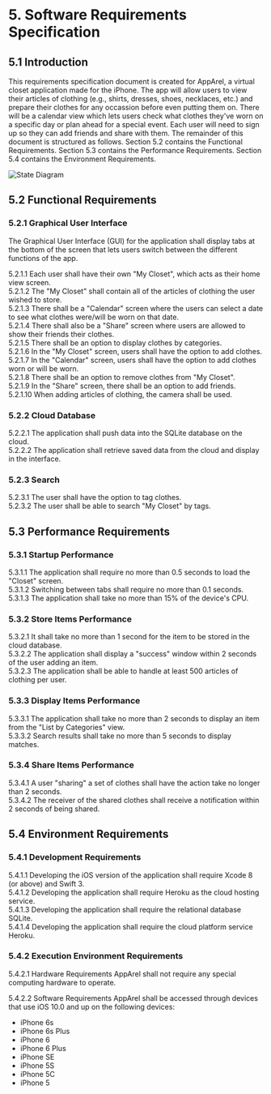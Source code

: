 # 5. Software Requirements Specification
## 5.1 Introduction
This requirements specification document is created for AppArel, a virtual closet application made for the iPhone. The app will allow users to view their articles of clothing (e.g., shirts, dresses, shoes, necklaces, etc.) and prepare their clothes for any occassion before even putting them on. There will be a calendar view which lets users check what clothes they've worn on a specific day or plan ahead for a special event. Each user will need to sign up so they can add friends and share with them.
The remainder of this document is structured as follows. Section 5.2 contains the Functional Requirements. Section 5.3 contains the Performance Requirements. Section 5.4 contains the Environment Requirements.

![State Diagram](images/AppArel-state-diagram.png)

## 5.2 Functional Requirements


### 5.2.1 Graphical User Interface
The Graphical User Interface (GUI) for the application shall display tabs at the bottom of the screen that lets users switch between the different functions of the app.

5.2.1.1 Each user shall have their own "My Closet", which acts as their home view screen. <br>
5.2.1.2 The "My Closet" shall contain all of the articles of clothing the user wished to store. <br>
5.2.1.3 There shall be a "Calendar" screen where the users can select a date to see what clothes were/will be worn on that date. <br>
5.2.1.4 There shall also be a "Share" screen where users are allowed to show their friends their clothes. <br>
5.2.1.5 There shall be an option to display clothes by categories. <br>
5.2.1.6 In the "My Closet" screen, users shall have the option to add clothes. <br>
5.2.1.7 In the "Calendar" screen, users shall have the option to add clothes worn or will be worn. <br>
5.2.1.8 There shall be an option to remove clothes from "My Closet". <br>
5.2.1.9 In the "Share" screen, there shall be an option to add friends. <br>
5.2.1.10 When adding articles of clothing, the camera shall be used. <br>

### 5.2.2 Cloud Database
5.2.2.1 The application shall push data into the SQLite database on the cloud. <br>
5.2.2.2 The application shall retrieve saved data from the cloud and display in the interface. <br>

### 5.2.3 Search
5.2.3.1 The user shall have the option to tag clothes. <br>
5.2.3.2 The user shall be able to search "My Closet" by tags. <br>

## 5.3 Performance Requirements
### 5.3.1 Startup Performance
5.3.1.1 The application shall require no more than 0.5 seconds to load the "Closet" screen. <br>
5.3.1.2 Switching between tabs shall require no more than 0.1 seconds. <br>
5.3.1.3 The application shall take no more than 15% of the device's CPU. <br>

### 5.3.2 Store Items Performance
5.3.2.1 It shall take no more than 1 second for the item to be stored in the cloud database. <br>
5.3.2.2 The application shall display a "success" window within 2 seconds of the user adding an item. <br>
5.3.2.3 The application shall be able to handle at least 500 articles of clothing per user. <br>

### 5.3.3 Display Items Performance
5.3.3.1 The application shall take no more than 2 seconds to display an item from the "List by Categories" view. <br>
5.3.3.2 Search results shall take no more than 5 seconds to display matches. <br>

### 5.3.4 Share Items Performance
5.3.4.1 A user "sharing" a set of clothes shall have the action take no longer than 2 seconds. <br>
5.3.4.2 The receiver of the shared clothes shall receive a notification within 2 seconds of being shared. <br>

## 5.4 Environment Requirements
### 5.4.1 Development Requirements
5.4.1.1 Developing the iOS version of the application shall require Xcode 8 (or above) and Swift 3. <br>
5.4.1.2 Developing the application shall require Heroku as the cloud hosting service. <br>
5.4.1.3 Developing the application shall require the relational database SQLite. <br>
5.4.1.4 Developing the application shall require the cloud platform service Heroku. <br>

### 5.4.2 Execution Environment Requirements
5.4.2.1 Hardware Requirements
AppArel shall not require any special computing hardware to operate.

5.4.2.2 Software Requirements
AppArel shall be accessed through devices that use iOS 10.0 and up on the following devices:
- iPhone 6s
- iPhone 6s Plus
- iPhone 6
- iPhone 6 Plus
- iPhone SE
- iPhone 5S
- iPhone 5C
- iPhone 5
